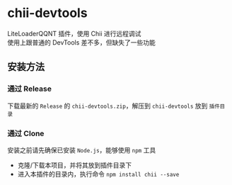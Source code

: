 # chii-devtools

LiteLoaderQQNT 插件，使用 Chii 进行远程调试  
使用上跟普通的 DevTools 差不多，但缺失了一些功能


## 安装方法

### 通过 Release

下载最新的 `Release` 的 `chii-devtools.zip`，解压到 `chii-devtools` 放到 `插件目录`

### 通过 Clone

安装之前请先确保已安装 `Node.js`，能够使用 `npm` 工具

- 克隆/下载本项目，并将其放到插件目录下
- 进入本插件的目录内，执行命令 `npm install chii --save`

